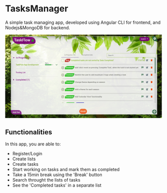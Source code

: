 # TasksManager

A simple task managing app, developed using Angular CLI for frontend, and Nodejs&MongoDB for backend.

<img src="/src/assets/images/TaskFlow.png" alt="My cool logo"/>

## Functionalities

In this app, you are able to:

  - Register/Login 
  - Create lists
  - Create tasks
  - Start working on tasks and mark them as completed
  - Take a 15min break using the 'Break' button
  - Search throught the lists of tasks
  - See the 'Completed tasks' in a separate list
